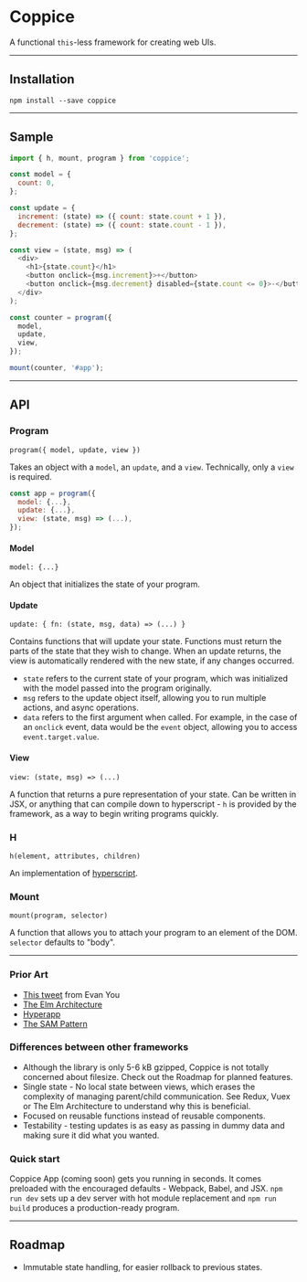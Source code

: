 # Coppice

A functional `this`-less framework for creating web UIs.

---

## Installation

`npm install --save coppice`

---

## Sample

```js
import { h, mount, program } from 'coppice';

const model = {
  count: 0,
};

const update = {
  increment: (state) => ({ count: state.count + 1 }),
  decrement: (state) => ({ count: state.count - 1 }),
};

const view = (state, msg) => (
  <div>
    <h1>{state.count}</h1>
    <button onclick={msg.increment}>+</button>
    <button onclick={msg.decrement} disabled={state.count <= 0}>-</button>
  </div>
);

const counter = program({
  model,
  update,
  view,
});

mount(counter, '#app');
```

---

## API

### Program

`program({ model, update, view })`

Takes an object with a `model`, an `update`, and a `view`. Technically, only a `view` is required.

```js
const app = program({
  model: {...},
  update: {...},
  view: (state, msg) => (...),
});
```

#### Model

`model: {...}`

An object that initializes the state of your program.

#### Update

`update: { fn: (state, msg, data) => (...) }`

Contains functions that will update your state. Functions must return the parts of the state that they wish to change. When an update returns, the view is automatically rendered with the new state, if any changes occurred.

- `state` refers to the current state of your program, which was initialized with the model passed into the program originally.
- `msg` refers to the update object itself, allowing you to run multiple actions, and async operations.
- `data` refers to the first argument when called. For example, in the case of an `onclick` event, data would be the `event` object, allowing you to access `event.target.value`.

#### View

`view: (state, msg) => (...)`

A function that returns a pure representation of your state. Can be written in JSX, or anything that can compile down to hyperscript - `h` is provided by the framework, as a way to begin writing programs quickly.

### H

`h(element, attributes, children)`

An implementation of [hyperscript](https://github.com/hyperhype/hyperscript).

### Mount

`mount(program, selector)`

A function that allows you to attach your program to an element of the DOM. `selector` defaults to "body".

---

### Prior Art

- [This tweet](https://twitter.com/youyuxi/status/849993029012168705) from Evan You
- [The Elm Architecture](https://guide.elm-lang.org/architecture/)
- [Hyperapp](https://github.com/hyperapp/hyperapp)
- [The SAM Pattern](http://sam.js.org/)

### Differences between other frameworks

- Although the library is only 5-6 kB gzipped, Coppice is not totally concerned about filesize. Check out the Roadmap for planned features.
- Single state - No local state between views, which erases the complexity of managing parent/child communication. See Redux, Vuex or The Elm Architecture to understand why this is beneficial.
- Focused on reusable functions instead of reusable components.
- Testability - testing updates is as easy as passing in dummy data and making sure it did what you wanted.

### Quick start

Coppice App (coming soon) gets you running in seconds. It comes preloaded with the encouraged defaults - Webpack, Babel, and JSX. `npm run dev` sets up a dev server with hot module replacement and `npm run build` produces a production-ready program.

---

## Roadmap

- Immutable state handling, for easier rollback to previous states.
